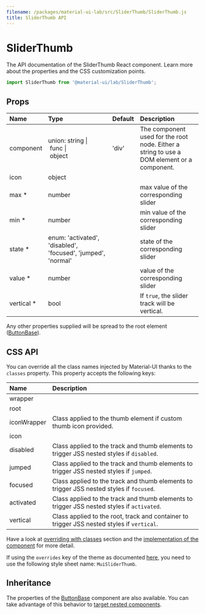 ```yaml
---
filename: /packages/material-ui-lab/src/SliderThumb/SliderThumb.js
title: SliderThumb API
---
```


<!--- This documentation is automatically generated, do not try to edit it. -->

# SliderThumb

<p class="description">The API documentation of the SliderThumb React component. Learn more about the properties and the CSS customization points.</p>

```js
import SliderThumb from '@material-ui/lab/SliderThumb';
```



## Props

| Name | Type | Default | Description |
|:-----|:-----|:--------|:------------|
| <span class="prop-name">component</span> | <span class="prop-type">union:&nbsp;string&nbsp;&#124;<br>&nbsp;func&nbsp;&#124;<br>&nbsp;object<br></span> | <span class="prop-default">'div'</span> | The component used for the root node. Either a string to use a DOM element or a component. |
| <span class="prop-name">icon</span> | <span class="prop-type">object</span> |   |  |
| <span class="prop-name required">max *</span> | <span class="prop-type">number</span> |   | max value of the corresponding slider |
| <span class="prop-name required">min *</span> | <span class="prop-type">number</span> |   | min value of the corresponding slider |
| <span class="prop-name required">state *</span> | <span class="prop-type">enum:&nbsp;'activated', 'disabled', 'focused', 'jumped', 'normal'<br></span> |   | state of the corresponding slider |
| <span class="prop-name required">value *</span> | <span class="prop-type">number</span> |   | value of the corresponding slider |
| <span class="prop-name required">vertical *</span> | <span class="prop-type">bool</span> |   | If `true`, the slider track will be vertical. |

Any other properties supplied will be spread to the root element ([ButtonBase](/api/button-base/)).

## CSS API

You can override all the class names injected by Material-UI thanks to the `classes` property.
This property accepts the following keys:


| Name | Description |
|:-----|:------------|
| <span class="prop-name">wrapper</span> | 
| <span class="prop-name">root</span> | 
| <span class="prop-name">iconWrapper</span> | Class applied to the thumb element if custom thumb icon provided.
| <span class="prop-name">icon</span> | 
| <span class="prop-name">disabled</span> | Class applied to the track and thumb elements to trigger JSS nested styles if `disabled`.
| <span class="prop-name">jumped</span> | Class applied to the track and thumb elements to trigger JSS nested styles if `jumped`.
| <span class="prop-name">focused</span> | Class applied to the track and thumb elements to trigger JSS nested styles if `focused`.
| <span class="prop-name">activated</span> | Class applied to the track and thumb elements to trigger JSS nested styles if `activated`.
| <span class="prop-name">vertical</span> | Class applied to the root, track and container to trigger JSS nested styles if `vertical`.

Have a look at [overriding with classes](/customization/overrides/#overriding-with-classes) section
and the [implementation of the component](https://github.com/mui-org/material-ui/tree/master/packages/material-ui-lab/src/SliderThumb/SliderThumb.js)
for more detail.

If using the `overrides` key of the theme as documented
[here](/customization/themes/#customizing-all-instances-of-a-component-type),
you need to use the following style sheet name: `MuiSliderThumb`.

## Inheritance

The properties of the [ButtonBase](/api/button-base/) component are also available.
You can take advantage of this behavior to [target nested components](/guides/api/#spread).

